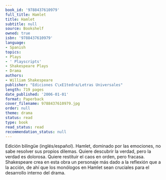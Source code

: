 ```yaml
---
book_id: '9788437610979'
full_title: Hamlet
title: Hamlet
subtitle: null
source: Bookshelf
owned: true
isbn: '9788437610979'
language:
- Spanish
topics:
- Plays
- ' Playscripts'
- Shakespeare Plays
- Drama
authors:
- William Shakespeare
publisher: "Ediciones C\xE1tedra/Letras Universales"
length: 719 pages
date_published: '2006-01-01'
format: Paperback
cover_filename: 9788437610979.jpg
order: null
theme: drama
status: read
type: book
read_status: read
recommendation_status: null
---
```

Edición bilingüe (inglés/español).
Hamlet, dominado por las emociones, no sabe resolver sus propios dilemas. Quiere descubrir la verdad, pero la verdad es dolorosa. Quiere restituir el caos en orden, pero fracasa. Shakespeare crea en esta obra un personaje más dado a la reflexión que a la acción, de ahí que los monólogos en Hamlet sean cruciales para el desarrollo interno del drama.
